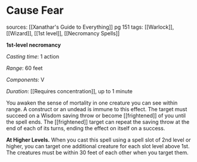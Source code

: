 # Cause Fear
sources: [[Xanathar's Guide to Everything]] pg 151
tags: [[Warlock]], [[Wizard]], [[1st level]], [[Necromancy Spells]]

**1st-level necromancy**

*Casting time*: 1 action

*Range*: 60 feet

*Components*: V

*Duration*: [[Requires concentration]], up to 1 minute

You awaken the sense of mortality in one creature you can see within range. A construct or an undead is immune to this effect. The target must succeed on a Wisdom saving throw or become [[frightened]] of you until the spell ends. The [[frightened]] target can repeat the saving throw at the end of each of its turns, ending the effect on itself on a success.

**At Higher Levels.** When you cast this spell using a spell slot of 2nd level or higher, you can target one additional creature for each slot level above 1st. The creatures must be within 30 feet of each other when you target them.
